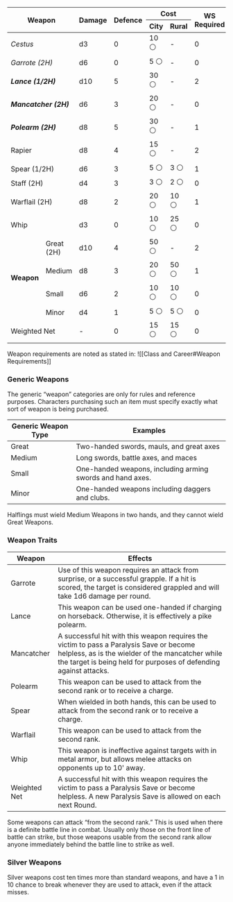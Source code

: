 
<table>
    <thead>
        <tr>
            <th rowspan="2" colspan="2">Weapon</th>
            <th rowspan="2">Damage</th>
            <th rowspan="2">Defence</th>
            <th colspan="2">Cost</th>
	        <th rowspan="2">WS Required</th>
        </tr>
        <tr>
            <th>City</th>
            <th>Rural</th>
        </tr>
    </thead>
    <tbody>
        <tr>
            <td colspan="2"><em>Cestus</em></td>
            <td>d3</td>
            <td>0</td>
            <td>10 ⚪</td>
            <td>-</td>
            <td>0</td>
        </tr>
        <tr>
            <td colspan="2"><em>Garrote (2H)</em></td>
            <td>d6</td>
            <td>0</td>
            <td>5 ⚪</td>
            <td>-</td>
            <td>0</td>
        </tr>
        <tr>
            <td colspan="2"><strong><em>Lance (1/2H)</em></strong></td>
            <td>d10</td>
            <td>5</td>
            <td>30 ⚪</td>
            <td>-</td>
            <td>2</td>
        </tr>
        <tr>
            <td colspan="2"><strong><em>Mancatcher (2H)</em></strong></td>
            <td>d6</td>
            <td>3</td>
            <td>20 ⚪</td>
            <td>-</td>
            <td>0</td>
        </tr>
        <tr>
            <td colspan="2"><strong><em>Polearm (2H)</em></strong></td>
            <td>d8</td>
            <td>5</td>
            <td>30 ⚪</td>
            <td>-</td>
            <td>1</td>
        </tr>
        <tr>
            <td colspan="2">Rapier</td>
            <td>d8</td>
            <td>4</td>
            <td>15 ⚪</td>
            <td>-</td>
            <td>2</td>
        </tr>
        <tr>
            <td colspan="2">Spear (1/2H)</td>
            <td>d6</td>
            <td>3</td>
            <td>5 ⚪</td>
            <td>3 ⚪</td>
            <td>1</td>
        </tr>
        <tr>
            <td colspan="2">Staff (2H)</td>
            <td>d4</td>
            <td>3</td>
            <td>3 ⚪</td>
            <td>2 ⚪</td>
            <td>0</td>
        </tr>
        <tr>
            <td colspan="2">Warflail (2H)</td>
            <td>d8</td>
            <td>2</td>
            <td>20 ⚪</td>
            <td>10 ⚪</td>
            <td>1</td>
        </tr>
        <tr>
            <td colspan="2">Whip</td>
            <td>d3</td>
            <td>0</td>
            <td>10 ⚪</td>
            <td>25 ⚪</td>
            <td>0</td>
        </tr>
        <tr>
            <td rowspan="4"><strong>Weapon</strong></td>
            <td>Great (2H)</td>
            <td>d10</td>
            <td>4</td>
            <td>50 ⚪</td>
            <td>-</td>
            <td>2</td>
        </tr>
        <tr>
            <td>Medium</td>
            <td>d8</td>
            <td>3</td>
            <td>20 ⚪</td>
            <td>50 ⚪</td>
            <td>1</td>
        </tr>
        <tr>
            <td>Small</td>
            <td>d6</td>
            <td>2</td>
            <td>10 ⚪</td>
            <td>10 ⚪</td>
            <td>0</td>
        </tr>
        <tr>
            <td>Minor</td>
            <td>d4</td>
            <td>1</td>
            <td>5 ⚪</td>
            <td>5 ⚪</td>
            <td>0</td>
        </tr>
        <tr>
            <td colspan="2">Weighted Net</td>
            <td>-</td>
            <td>0</td>
            <td>15 ⚪</td>
            <td>15 ⚪</td>
            <td>0</td>
        </tr>
    </tbody>
</table>

Weapon requirements are noted as stated in: ![[Class and Career#Weapon Requirements]]
### Generic Weapons
The generic “weapon” categories are only for rules and reference purposes. Characters purchasing such an item must specify exactly what sort of weapon is being purchased.

| Generic Weapon Type | Examples                                                   |
| ------------------- | ---------------------------------------------------------- |
| Great               | Two-handed swords, mauls, and great axes                   |
| Medium              | Long swords, battle axes, and maces                        |
| Small               | One-handed weapons, including arming swords and hand axes. |
| Minor               | One-handed weapons including daggers and clubs.            |

Halflings must wield Medium Weapons in two hands, and they cannot wield Great Weapons.
### Weapon Traits

| Weapon       | Effects                                                                                                                                                                                                          |
| ------------ | ---------------------------------------------------------------------------------------------------------------------------------------------------------------------------------------------------------------- |
| Garrote      | Use of this weapon requires an attack from surprise, or a successful grapple. If a hit is scored, the target is considered grappled and will take 1d6 damage per round.                                          |
| Lance        | This weapon can be used one-handed if charging on horseback. Otherwise, it is effectively a pike polearm.                                                                                                        |
| Mancatcher   | A successful hit with this weapon requires the victim to pass a Paralysis Save or become helpless, as is the wielder of the mancatcher while the target is being held for purposes of defending against attacks. |
| Polearm      | This weapon can be used to attack from the second rank or to receive a charge.                                                                                                                                   |
| Spear        | When wielded in both hands, this can be used to attack from the second rank or to receive a charge.                                                                                                              |
| Warflail     | This weapon can be used to attack from the second rank.                                                                                                                                                          |
| Whip         | This weapon is ineffective against targets with in metal armor, but allows melee attacks on opponents up to 10' away.                                                                                            |
| Weighted Net | A successful hit with this weapon requires the victim to pass a Paralysis Save or become helpless. A new Paralysis Save is allowed on each next Round.                                                           |

Some weapons can attack “from the second rank.” This is used when there is a definite battle line in combat. Usually only those on the front line of battle can strike, but those weapons usable from the second rank allow anyone immediately behind the battle line to strike as well.

### Silver Weapons
Silver weapons cost ten times more than standard weapons, and have a 1 in 10 chance to break whenever they are used to attack, even if the attack misses.

